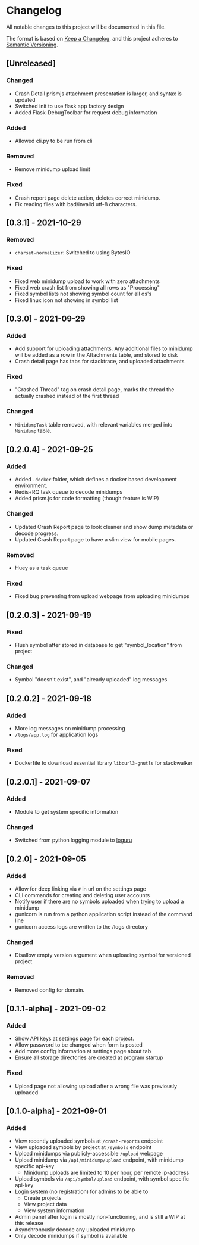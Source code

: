 # Changelog
All notable changes to this project will be documented in this file.

The format is based on [Keep a Changelog](https://keepachangelog.com/en/1.0.0/),
and this project adheres to [Semantic Versioning](https://semver.org/spec/v2.0.0.html).

## [Unreleased]
### Changed
- Crash Detail prismjs attachment presentation is larger, and syntax is updated
- Switched init to use flask app factory design
- Added Flask-DebugToolbar for request debug information

### Added
- Allowed cli.py to be run from cli

### Removed
- Remove minidump upload limit

### Fixed
- Crash report page delete action, deletes correct minidump.
- Fix reading files with bad/invalid utf-8 characters.

## [0.3.1] - 2021-10-29
### Removed
- `charset-normalizer`: Switched to using BytesIO

### Fixed
- Fixed web minidump upload to work with zero attachments
- Fixed web crash list from showing all rows as "Processing"
- Fixed symbol lists not showing symbol count for all os's
- Fixed linux icon not showing in symbol list

## [0.3.0] - 2021-09-29
### Added
- Add support for uploading attachments. Any additional files to minidump will be added as a row in the Attachments table, and stored to disk
- Crash detail page has tabs for stacktrace, and uploaded attachments

### Fixed
- "Crashed Thread" tag on crash detail page, marks the thread the actually crashed instead of the first thread

### Changed
- `MinidumpTask` table removed, with relevant variables merged into `Minidump` table.


## [0.2.0.4] - 2021-09-25
### Added
- Added `.docker` folder, which defines a docker based development environment.
- Redis+RQ task queue to decode minidumps
- Added prism.js for code formatting (though feature is WIP)

### Changed
- Updated Crash Report page to look cleaner and show dump metadata or decode progress.
- Updated Crash Report page to have a slim view for mobile pages.

### Removed
- Huey as a task queue

### Fixed
- Fixed bug preventing from upload webpage from uploading minidumps

## [0.2.0.3] - 2021-09-19
### Fixed
- Flush symbol after stored in database to get "symbol_location" from project

### Changed
- Symbol "doesn't exist", and "already uploaded" log messages

## [0.2.0.2] - 2021-09-18
### Added
- More log messages on minidump processing
- `/logs/app.log` for application logs

### Fixed
- Dockerfile to download essential library `libcurl3-gnutls` for stackwalker


## [0.2.0.1] - 2021-09-07
### Added
- Module to get system specific information

### Changed
- Switched from python logging module to [loguru](https://github.com/Delgan/loguru)

## [0.2.0] - 2021-09-05
### Added
- Allow for deep linking via `#` in url on the settings page
- CLI commands for creating and deleting user accounts
- Notify user if there are no symbols uploaded when trying to upload a minidump
- gunicorn is run from a python application script instead of the command line
- gunicorn access logs are written to the /logs directory

### Changed
- Disallow empty version argument when uploading symbol for versioned project

### Removed
- Removed config for domain.

## [0.1.1-alpha] - 2021-09-02
### Added
- Show API keys at settings page for each project.
- Allow password to be changed when form is posted 
- Add more config information at settings page about tab
- Ensure all storage directories are created at program startup

### Fixed
- Upload page not allowing upload after a wrong file was previously uploaded

## [0.1.0-alpha] - 2021-09-01
### Added
- View recently uploaded symbols at `/crash-reports` endpoint
- View uploaded symbols by project at `/symbols` endpoint
- Upload minidumps via publicly-accessible `/upload` webpage
- Upload minidump via `/api/minidump/upload` endpoint, with minidump specific api-key
  - Minidump uploads are limited to 10 per hour, per remote ip-address
- Upload symbols via `/api/symbol/upload` endpoint, with symbol specific api-key
- Login system (no registration) for admins to be able to
  - Create projects
  - View project data
  - View system information
- Admin panel after login is mostly non-functioning, and is still a WIP at this release
- Asynchronously decode any uploaded minidump
- Only decode minidumps if symbol is available
